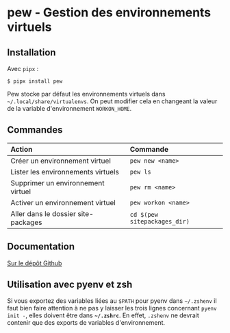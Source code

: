 # pew - Gestion des environnements virtuels

## Installation

Avec `pipx` :

```text
$ pipx install pew
```

Pew stocke par défaut les environnements virtuels dans `~/.local/share/virtualenvs`. On peut modifier cela en changeant la valeur de la variable d'environnement `WORKON_HOME`.

## Commandes

| Action | Commande |
| :--- | :--- |
| Créer un environnement virtuel | `pew new <name>` |
| Lister les environnements virtuels | `pew ls` |
| Supprimer un environnement virtuel | `pew rm <name>` |
| Activer un environnement virtuel | `pew workon <name>` |
| Aller dans le dossier site-packages | `cd $(pew sitepackages_dir)` |

## Documentation

[Sur le dépôt Github](https://github.com/berdario/pew)

## Utilisation avec pyenv et zsh

Si vous exportez des variables liées au `$PATH` pour pyenv dans `~/.zshenv` il faut bien faire attention à ne pas y laisser les trois lignes concernant `pyenv init -`, elles doivent être dans **`~/.zshrc`**. En effet, `.zshenv` ne devrait contenir que des exports de variables d'environnement.
